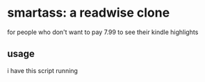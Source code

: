 # smartass: a readwise clone
for people who don't want to pay 7.99 to see their kindle highlights

## usage
i have this script running
